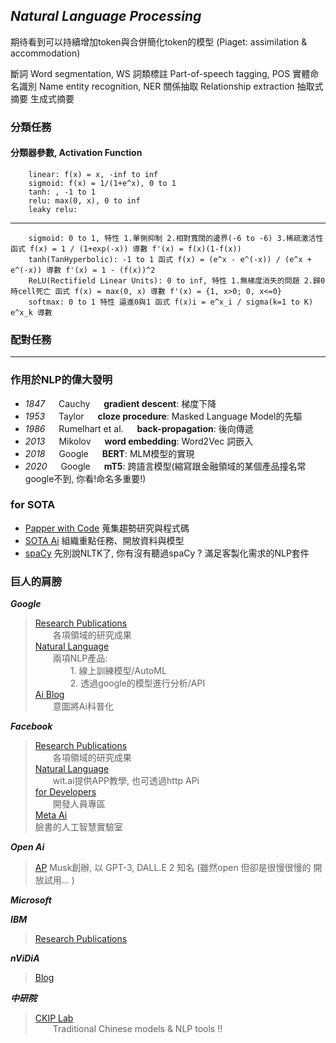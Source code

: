 ## _Natural Language Processing_
期待看到可以持續增加token與合併簡化token的模型 (Piaget: assimilation & accommodation)

斷詞 Word segmentation, WS 
詞類標註 Part-of-speech tagging, POS 
實體命名識別 Name entity recognition, NER 
關係抽取 Relationship extraction 
抽取式摘要
生成式摘要 

### 分類任務
#### 分類器參數, Activation Function
        linear: f(x) = x, -inf to inf 
        sigmoid: f(x) = 1/(1+e^x), 0 to 1 
        tanh: , -1 to 1 
        relu: max(0, x), 0 to inf 
        leaky relu:
---

        sigmoid: 0 to 1, 特性 1.單側抑制 2.相對寬闊的邊界(-6 to -6) 3.稀疏激活性 函式 f(x) = 1 / (1+exp(-x)) 導數 f'(x) = f(x)(1-f(x)) 
        tanh(TanHyperbolic): -1 to 1 函式 f(x) = (e^x - e^(-x)) / (e^x + e^(-x)) 導數 f'(x) = 1 - (f(x))^2 
        ReLU(Rectifield Linear Units): 0 to inf, 特性 1.無梯度消失的問題 2.歸0時cell死亡 函式 f(x) = max(0, x) 導數 f'(x) = {1, x>0; 0, x<=0} 
        softmax: 0 to 1 特性 逼進0與1 函式 f(x)i = e^x_i / sigma(k=1 to K) e^x_k 導數

### 配對任務


---
### 作用於NLP的偉大發明

+ *1847* &emsp; Cauchy &emsp; **gradient descent**: 梯度下降
+ *1953* &emsp; Taylor &emsp; **cloze procedure**: Masked Language Model的先驅
+ *1986* &emsp; Rumelhart et al. &emsp; **back-propagation**: 後向傳遞
+ *2013* &emsp; Mikolov &emsp; **word embedding**: Word2Vec 詞嵌入
+ *2018* &emsp; Google &emsp; **BERT**: MLM模型的實現
+ *2020* &emsp; Google &emsp; **mT5**: 跨語言模型(縮寫跟金融領域的某個產品撞名常google不到, 你看!命名多重要!)


### **for SOTA**

+ [Papper with Code](https://paperswithcode.com/sota) 蒐集趨勢研究與程式碼
+ [SOTA Ai](https://www.stateoftheart.ai/) 組織重點任務、開放資料與模型
+ [spaCy](https://spacy.io/) 先別說NLTK了, 你有沒有聽過spaCy ? 滿足客製化需求的NLP套件

### 巨人的肩膀

***Google***
> [Research Publications](https://research.google/research-areas/)<br>&emsp;&emsp;各項領域的研究成果<br>
> [Natural Language](https://cloud.google.com/natural-language?hl=zh-tw)<br>
> &emsp;&emsp;兩項NLP產品:<br>
> &emsp;&emsp;&emsp;&emsp;1. 線上訓練模型/AutoML<br>
> &emsp;&emsp;&emsp;&emsp;2. 透過google的模型進行分析/API<br>
> [Ai Blog](https://ai.googleblog.com/)<br>&emsp;&emsp;意圖將Ai科普化<br>

***Facebook***
> [Research Publications](https://research.fb.com/publications/)<br>&emsp;&emsp;各項領域的研究成果<br>
> [Natural Language](https://wit.ai/)<br>&emsp;&emsp;wit.ai提供APP教學, 也可透過http APi<br>
> [for Developers](https://developers.facebook.com/?no_redirect=1)<br>&emsp;&emsp;開發人員專區<br>
> [Meta Ai](https://ai.facebook.com/)<br>臉書的人工智慧實驗室

***Open Ai***
> [AP](https://openai.com/) Musk創辦, 以 GPT-3, DALL.E 2 知名 (雖然open 但卻是很慢很慢的 開放試用... )

***Microsoft***
> 

***IBM***
> [Research Publications](https://mitibmwatsonailab.mit.edu/research/papers-code/)

***nViDiA***
> [Blog](https://developer.nvidia.com/blog/)

***中研院***
> [CKIP Lab](https://ckip.iis.sinica.edu.tw/resource)<br>&emsp;&emsp;Traditional Chinese models & NLP tools !!



